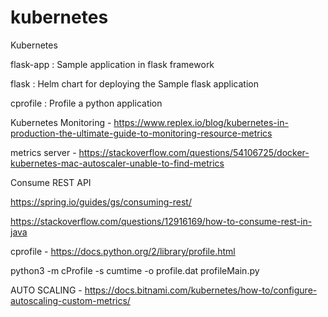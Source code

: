# kubernetes
Kubernetes

flask-app : Sample application in flask framework

flask     : Helm chart for deploying the Sample flask application

cprofile  : Profile a python application

Kubernetes Monitoring - https://www.replex.io/blog/kubernetes-in-production-the-ultimate-guide-to-monitoring-resource-metrics

metrics server - https://stackoverflow.com/questions/54106725/docker-kubernetes-mac-autoscaler-unable-to-find-metrics 

Consume REST API

https://spring.io/guides/gs/consuming-rest/

https://stackoverflow.com/questions/12916169/how-to-consume-rest-in-java

cprofile - https://docs.python.org/2/library/profile.html

python3 -m cProfile -s cumtime -o profile.dat  profileMain.py

AUTO SCALING - https://docs.bitnami.com/kubernetes/how-to/configure-autoscaling-custom-metrics/

